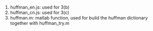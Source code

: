 1. huffman_en.js: used for 3(b)
2. huffman_cn.js: used for 3(c)
3. huffman.m: matlab function, used for build the huffman dictionary together with huffman_try.m